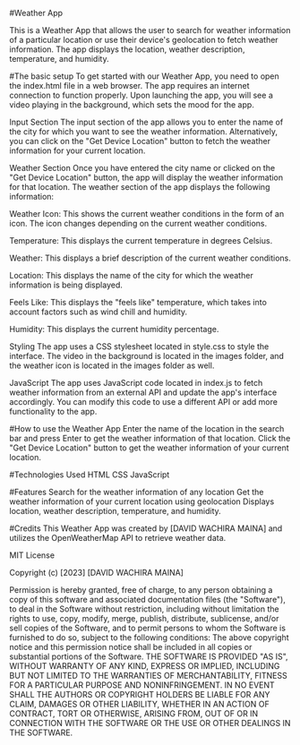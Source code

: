 #Weather App

This is a Weather App that allows the user to search for weather information of a particular location or use their device's geolocation to fetch weather information. The app displays the location, weather description, temperature, and humidity.

#The basic setup
To get started with our Weather App, you need to open the index.html file in a web browser. The app requires an internet connection to function properly. Upon launching the app, you will see a video playing in the background, which sets the mood for the app.

Input Section
The input section of the app allows you to enter the name of the city for which you want to see the weather information. Alternatively, you can click on the "Get Device Location" button to fetch the weather information for your current location.

Weather Section
Once you have entered the city name or clicked on the "Get Device Location" button, the app will display the weather information for that location. The weather section of the app displays the following information:

Weather Icon: 
This shows the current weather conditions in the form of an icon. The icon changes depending on the current weather conditions.

Temperature:
 This displays the current temperature in degrees Celsius.

Weather:
 This displays a brief description of the current weather conditions.

Location: 
This displays the name of the city for which the weather information is being displayed.

Feels Like:
 This displays the "feels like" temperature, which takes into account factors such as wind chill and humidity.

Humidity:
 This displays the current humidity percentage.

Styling
The app uses a CSS stylesheet located in style.css to style the interface. The video in the background is located in the images folder, and the weather icon is located in the images folder as well.

JavaScript
The app uses JavaScript code located in index.js to fetch weather information from an external API and update the app's interface accordingly. You can modify this code to use a different API or add more functionality to the app.


#How to use the Weather App
Enter the name of the location in the search bar and press Enter to get the weather information of that location.
Click the "Get Device Location" button to get the weather information of your current location.

#Technologies Used
HTML
CSS
JavaScript

#Features
Search for the weather information of any location
Get the weather information of your current location using geolocation
Displays location, weather description, temperature, and humidity.

#Credits
This Weather App was created by [DAVID WACHIRA MAINA] and utilizes the OpenWeatherMap API to retrieve weather data.

MIT License

Copyright (c) [2023] [DAVID WACHIRA MAINA]

Permission is hereby granted, free of charge, to any person obtaining a copy of this software and associated documentation files (the "Software"), to deal in the Software without restriction, including without limitation the rights to use, copy, modify, merge, publish, distribute, sublicense, and/or sell copies of the Software, and to permit persons to whom the Software is furnished to do so, subject to the following conditions:
The above copyright notice and this permission notice shall be included in all copies or substantial portions of the Software.
THE SOFTWARE IS PROVIDED "AS IS", WITHOUT WARRANTY OF ANY KIND, EXPRESS OR IMPLIED, INCLUDING BUT NOT LIMITED TO THE WARRANTIES OF MERCHANTABILITY, FITNESS FOR A PARTICULAR PURPOSE AND NONINFRINGEMENT. IN NO EVENT SHALL THE AUTHORS OR COPYRIGHT HOLDERS BE LIABLE FOR ANY CLAIM, DAMAGES OR OTHER LIABILITY, WHETHER IN AN ACTION OF CONTRACT, TORT OR OTHERWISE, ARISING FROM, OUT OF OR IN CONNECTION WITH THE SOFTWARE OR THE USE OR OTHER DEALINGS IN THE SOFTWARE.




